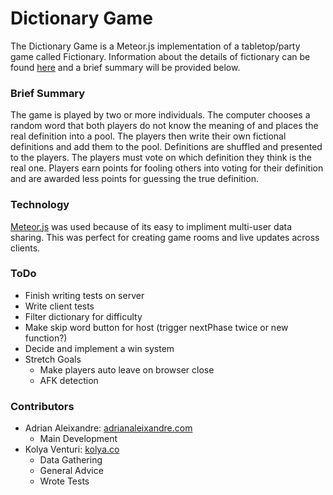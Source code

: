 # Dictionary Game

The Dictionary Game is a Meteor.js implementation of a tabletop/party game called Fictionary. Information about the details of fictionary can be found [here](https://en.wikipedia.org/wiki/Fictionary) and a brief summary will be provided below.

### Brief Summary

The game is played by two or more individuals. The computer chooses a random word that both players do not know the meaning of and places the real definition into a pool. The players then write their own fictional definitions and add them to the pool. Definitions are shuffled and presented to the players. The players must vote on which definition they think is the real one. Players earn points for fooling others into voting for their definition and are awarded less points for guessing the true definition.

### Technology

[Meteor.js](http://meteor.com) was used because of its easy to impliment multi-user data sharing. This was perfect for creating game rooms and live updates across clients.

### ToDo

* Finish writing tests on server
* Write client tests
* Filter dictionary for difficulty
* Make skip word button for host (trigger nextPhase twice or new function?)
* Decide and implement a win system
* Stretch Goals
  * Make players auto leave on browser close
  * AFK detection

### Contributors

* Adrian Aleixandre: [adrianaleixandre.com](http://adrianaleixandre.com)
  * Main Development
* Kolya Venturi: [kolya.co](http://kolya.co)
  * Data Gathering
  * General Advice
  * Wrote Tests
